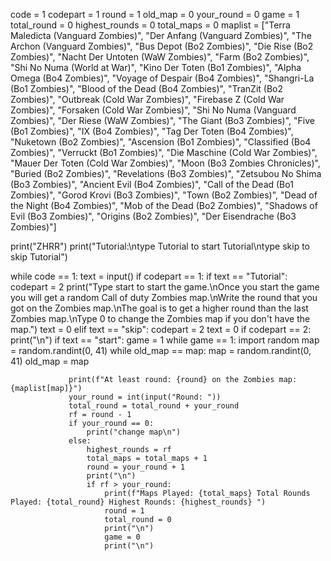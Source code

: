 code = 1
codepart = 1
round = 1
old_map = 0
your_round = 0
game = 1
total_round = 0
highest_rounds = 0
total_maps = 0
maplist = ["Terra Maledicta (Vanguard Zombies)", "Der Anfang (Vanguard Zombies)", "The Archon (Vanguard Zombies)", "Bus Depot (Bo2 Zombies)", "Die Rise (Bo2 Zombies)", "Nacht Der Untoten (WaW Zombies)", "Farm (Bo2 Zombies)", "Shi No Numa (World at War)", "Kino Der Toten (Bo1 Zombies)", "Alpha Omega (Bo4 Zombies)", "Voyage of Despair (Bo4 Zombies)", "Shangri-La (Bo1 Zombies)", "Blood of the Dead (Bo4 Zombies)", "TranZit (Bo2 Zombies)", "Outbreak (Cold War Zombies)", "Firebase Z (Cold War Zombies)", "Forsaken (Cold War Zombies)", "Shi No Numa (Vanguard Zombies)", "Der Riese (WaW Zombies)", "The Giant (Bo3 Zombies)", "Five (Bo1 Zombies)", "IX (Bo4 Zombies)", "Tag Der Toten (Bo4 Zombies)", "Nuketown (Bo2 Zombies)", "Ascension (Bo1 Zombies)", "Classified (Bo4 Zombies)", "Verruckt (Bo1 Zombies)", "Die Maschine (Cold War Zombies)", "Mauer Der Toten (Cold War Zombies)", "Moon (Bo3 Zombies Chronicles)", "Buried (Bo2 Zombies)", "Revelations (Bo3 Zombies)", "Zetsubou No Shima (Bo3 Zombies)", "Ancient Evil (Bo4 Zombies)", "Call of the Dead (Bo1 Zombies)", "Gorod Krovi (Bo3 Zombies)", "Town (Bo2 Zombies)", "Dead of the Night (Bo4 Zombies)", "Mob of the Dead (Bo2 Zombies)", "Shadows of Evil (Bo3 Zombies)", "Origins (Bo2 Zombies)", "Der Eisendrache (Bo3 Zombies)"]

print("ZHRR")
print("Tutorial:\ntype Tutorial to start Tutorial\ntype skip to skip Tutorial")

while code == 1:
    text = input()
    if codepart == 1:
        if text == "Tutorial":
            codepart = 2
            print("Type start to start the game.\nOnce you start the game you will get a random Call of duty Zombies map.\nWrite the round that you got on the Zombies map.\nThe goal is to get a higher round than the last Zombies map.\nType 0 to change the Zombies map if you don't have the map.")
            text = 0
        elif text == "skip":
            codepart = 2
            text = 0
    if codepart == 2:
        print("\n")
        if text == "start":
             game = 1
             while game == 1:
                 import random
                 map = random.randint(0, 41)
                 while old_map == map:
                     map = random.randint(0, 41)
                 old_map = map
             
                 print(f"At least round: {round} on the Zombies map: {maplist[map]}")
                 your_round = int(input("Round: "))
                 total_round = total_round + your_round
                 rf = round - 1
                 if your_round == 0:
                     print("change map\n")
                 else:
                     highest_rounds = rf
                     total_maps = total_maps + 1
                     round = your_round + 1
                     print("\n")
                     if rf > your_round:
                         print(f"Maps Played: {total_maps} Total Rounds Played: {total_round} Highest Rounds: {highest_rounds} ")
                         round = 1
                         total_round = 0
                         print("\n")
                         game = 0
                         print("\n")
